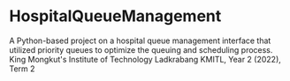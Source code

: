 # HospitalQueueManagement
A Python-based project on a hospital queue management interface that utilized priority queues to optimize the queuing and scheduling process.
King Mongkut's Institute of Technology Ladkrabang KMITL,
Year 2 (2022), Term 2
